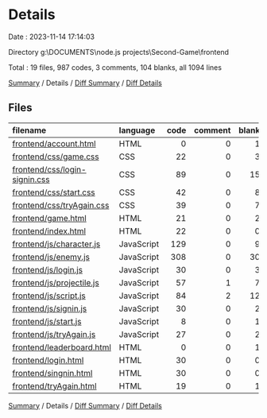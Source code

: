 # Details

Date : 2023-11-14 17:14:03

Directory g:\\DOCUMENTS\\node.js projects\\Second-Game\\frontend

Total : 19 files,  987 codes, 3 comments, 104 blanks, all 1094 lines

[Summary](results.md) / Details / [Diff Summary](diff.md) / [Diff Details](diff-details.md)

## Files
| filename | language | code | comment | blank | total |
| :--- | :--- | ---: | ---: | ---: | ---: |
| [frontend/account.html](/frontend/account.html) | HTML | 0 | 0 | 1 | 1 |
| [frontend/css/game.css](/frontend/css/game.css) | CSS | 22 | 0 | 3 | 25 |
| [frontend/css/login-signin.css](/frontend/css/login-signin.css) | CSS | 89 | 0 | 15 | 104 |
| [frontend/css/start.css](/frontend/css/start.css) | CSS | 42 | 0 | 8 | 50 |
| [frontend/css/tryAgain.css](/frontend/css/tryAgain.css) | CSS | 39 | 0 | 7 | 46 |
| [frontend/game.html](/frontend/game.html) | HTML | 21 | 0 | 2 | 23 |
| [frontend/index.html](/frontend/index.html) | HTML | 22 | 0 | 0 | 22 |
| [frontend/js/character.js](/frontend/js/character.js) | JavaScript | 129 | 0 | 9 | 138 |
| [frontend/js/enemy.js](/frontend/js/enemy.js) | JavaScript | 308 | 0 | 30 | 338 |
| [frontend/js/login.js](/frontend/js/login.js) | JavaScript | 30 | 0 | 3 | 33 |
| [frontend/js/projectile.js](/frontend/js/projectile.js) | JavaScript | 57 | 1 | 7 | 65 |
| [frontend/js/script.js](/frontend/js/script.js) | JavaScript | 84 | 2 | 12 | 98 |
| [frontend/js/signin.js](/frontend/js/signin.js) | JavaScript | 30 | 0 | 2 | 32 |
| [frontend/js/start.js](/frontend/js/start.js) | JavaScript | 8 | 0 | 1 | 9 |
| [frontend/js/tryAgain.js](/frontend/js/tryAgain.js) | JavaScript | 27 | 0 | 2 | 29 |
| [frontend/leaderboard.html](/frontend/leaderboard.html) | HTML | 0 | 0 | 1 | 1 |
| [frontend/login.html](/frontend/login.html) | HTML | 30 | 0 | 0 | 30 |
| [frontend/singnin.html](/frontend/singnin.html) | HTML | 30 | 0 | 0 | 30 |
| [frontend/tryAgain.html](/frontend/tryAgain.html) | HTML | 19 | 0 | 1 | 20 |

[Summary](results.md) / Details / [Diff Summary](diff.md) / [Diff Details](diff-details.md)